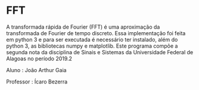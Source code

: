 # FFT

A transformada rápida de Fourier (FFT) é uma aproximação da transformada de Fourier de tempo discreto.
Essa implementação foi feita em python 3 e para ser executada é necessário ter instalado, além do python 3, as bibliotecas numpy e matplotlib.
Este programa compõe a segunda nota da disciplina de Sinais e Sistemas da Universidade Federal de Alagoas no período 2019.2

Aluno : João Arthur Gaia

Professor : Ícaro Bezerra
